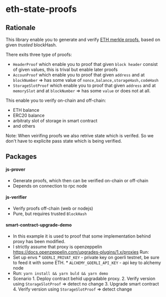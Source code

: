# eth-state-proofs

## Rationale
This library enable you to generate and verify [ETH merkle proofs](https://eips.ethereum.org/EIPS/eip-1186), based on given *trusted* blockHash.

There exits three type of proofs:
* `HeaderProof` which enable you to proof that given `block header` consist of given values, this is trival but enable later proofs
* `AccounProof` which enable you to proof that given `address` and at `blockNumber` => has some value of `nonce,balance,storageHash,codeHash`
* `StorageSlotProof` which enable you to proof that given `address` and at `memorySlot` and at `blockNumber` => has some `value` or does not at all.

This enable you to verify on-chain and off-chain:
* ETH balance
* ERC20 balance
* arbitraty slot of storage in smart contract
* and others

Note: When veirifing proofs we also retrive state which is verifed. So we don't have to explicite pass state which is being verified.

## Packages

#### js-prover
* Generate proofs, which then can be verified on-chain or off-chain
* Depends on connection to rpc node

#### js-verifier
* Verify proofs off-chain (web or nodejs)
* Pure, but requires trusted `BlockHash`

####  smart-contract-upgrade-demo
* In this example it is used to proof that some implementation behind proxy has been modified.
* I strictly assume that proxy is openzeppelin https://docs.openzeppelin.com/upgrades-plugins/1.x/proxies
Run:
* Set up envs
      * `GOERLI_PRIVAT_KEY` - private key on goerli testnet, be sure to feed it with some ETH.
      * `ALCHEMY_GOERLI_API_KEY` - api key to alchemy node
* Run: `yarn install && yarn buld && yarn demo`
* Scenario
      1. Deploy contract behid upgradable proxy.
      2. Verify version using `StorageSlotProof` => detect no change
      3. Upgrade smart contract
      4. Verify version using `StorageSlotProof` => detect change
